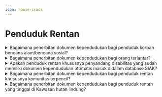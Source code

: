 ```yaml
---
icon: house-crack
---
```


# Penduduk Rentan

<details>

<summary>Bagaimana penerbitan dokumen kependudukan bagi penduduk korban bencana alam/bencana sosial?</summary>

Berdasarkan Bab III Pasal 9 dan Pasal 11 Peraturan Menteri Dalam Negeri Nomor 96 tahun 2019, penerbitan dokumen kependudukan bagi korban bencana alam/bencana sosial dilakukan dengan tatacara sebagai berikut:

1. Petugas Disdukcapil melakukan pengecekan bimetrik korban bencana alam/bencana sosial;
2. Bagi penduduk yang sudah tercantum dalam basis data kependudukan mengisi/diisikan dalam formulir pendaftaran peristiwa kependudukan dengan kode (F-1.02) atau formulir pendataan rentan adminduk;
3. Penduduk mengisi atau diisikan formulir biodata keluarga dengan kode (F-1.01) apabila belum masuk dalam basis data kependudukan;
4. Penerbitan surat keterangan pengganti tanda identitas (SKPTI) sampai diterbitan dokumen kependudukan yang baru;
5. Bagi penduduk korban bencana alam /bencana sosial yang meninggal dunia diterbitkan akta kematian.

**Sumber rujukan:**

Bab II Pasal 9 dan Pasal 11 Peraturan Menteri Dalam Negeri Nomor 96 Tahun 2019 tentang Pendataan dan Penerbitan Dokumen Kependudukan Bagi Penduduk Rentan Administrasi Kependudukan. ([link](https://peraturan.bpk.go.id/Details/138602/permendagri-no-96-tahun-2019))

{% hint style="success" %}
Dibuat:  23 Juni 2025 10:00 WIB | Perubahan terakhir: 23 Juni 2025 10:00 WIB
{% endhint %}

</details>



<details>

<summary>Bagaimana penerbitan dokumen kependudukan bagi orang terlantar?</summary>

Berdasarkan Bab IV Pasal 13 Peraturan Menteri Dalam Negeri Nomor 96 Tahun 2019, penerbitan dokumen kependudukan bagi orang terlantar dilakukan dengan cara:

1. Pendataan dan penerbitan dokumen kependudukan dilaksanakan oleh Disdukcapil Kabupaten/Kota atau UPT Disdukcapil Kabupaten/Kota;
2. Pendataan dilakukan dengan mendatangi tempat yang sudah ditentukan paling sedikit meliputi:
   1. Panti asuhan;
   2. Panti jompo;
   3. Panti sosial;
   4. Rumah Sakit Jiwa;
   5. Lembaga Pemasyarakatan; dan
   6. Tempat penampungan lainnya
3. Penentuan tempat dilakukan bersama dengan perangkat daerah terkait Disdukcapil Kabupaten/Kota secara aktif berkoordinasi dengan daerah untuk menentukan tempat pendataan penduduk rentan adminduk;
4. Selain mendatangi tempat tertentu Disdukcapil Kabupaten/Kota dapat melakukan pendataan dan penerbitan dokumen kependudukan bagi anak dan orang dewasa yang hidup dijalan dan atau diluar pengasuhan keluarga;
5. Pendataan dan penerbitan dokumen kependudukan bagi anak dan orang dewasa yang hidup dijalan/atau diluar pengasuhan keluarga dilakukan bersama perangkat terkait.

**Sumber rujukan:**

Bab IV Pasal 13 Peraturan Menteri Dalam Negeri Nomor 96 Tahun 2019 tentang Pendataan dan Penerbitan Dokumen Kependudukan Bagi Penduduk Rentan Administrasi Kependudukan. ([link](https://peraturan.bpk.go.id/Details/138602/permendagri-no-96-tahun-2019))

{% hint style="success" %}
Dibuat:  23 Juni 2025 10:00 WIB | Perubahan terakhir: 23 Juni 2025 10:00 WIB
{% endhint %}

</details>



<details>

<summary>Apakah penduduk rentan khususnya penyandang disabilitas yang sudah memiliki dokumen kependudukan otomatis masuk didalam database SIAK?</summary>

Pada waktu penduduk mengisi Formulir Biodata Keluarga (F-1.01) untuk mendapatkan NIK, tertera di formulir pada nomor 28 disebutkan apakah sebagai penyandang disabilitas atau bukan dan pada nomor 29 dipertanyakan ragam penyandang disabilitasnya, apabila sudah masuk dalam database untuk selanjutnya dapat dicetak biodata oleh Disdukcapil.

**Sumber rujukan:**

* Pasal 14 Peraturan Menteri Dalam Negeri Nomor 96 Tahun 2019 tentang Pendataan dan Penerbitan Dokumen Kependudukan Rentan Adminduk. ([link](https://peraturan.bpk.go.id/Details/138602/permendagri-no-96-tahun-2019))
* Lampiran Peraturan Menteri Dalam Negeri Nomor 109 Tahun 2019 tentang Formulir dan Buku Yang Digunakan Dalam Administrasi Kependudukan. ([link](https://peraturan.bpk.go.id/Details/138575/permendagri-no-109-tahun-2019))

{% hint style="success" %}
Dibuat:  23 Juni 2025 10:00 WIB | Perubahan terakhir: 23 Juni 2025 10:00 WIB
{% endhint %}

</details>



<details>

<summary>Bagaimana penerbitan dokumen kependudukan bagi penduduk rentan khususnya komunitas terpencil?</summary>

1. Pendataan dan penerbitan dokumen kependudukan bagi komunitas terpencil dilakukan\
   oleh Disdukcapil Kabupaten/Kota atau UPT Disdukcapil Kabupaten/Kota.
2. Pendataan Penduduk rentan adminduk dilakukan terhadap:
   1. Komunitas terpencil yang tempat tinggalnya\
      menetap;
   2. Komunitas terpencil yang Komunitas terpencil\
      yang memiliki pola hidup berpindah-pindah.
3. Pendataan Penduduk Rentan Adminduk kependudukan dilaksanakan dengan mendatangi\
   tempat komunitas terpencil bermukim;
4. Pendataan Penduduk Rentan Adminduk dilaksanakan dengan mendatangi tempat komunitas terpencil bermukim sementara.

**Sumber rujukan:**

Pasal 16 Peraturan Menteri Dalam Negeri Nomor 96 Tahun 2019 tentang Pendataan dan Penerbitan Dokumen Kependudukan Rentan Adminduk. ([link](https://peraturan.bpk.go.id/Details/138602/permendagri-no-96-tahun-2019))

{% hint style="success" %}
Dibuat:  23 Juni 2025 10:00 WIB | Perubahan terakhir: 23 Juni 2025 10:00 WIB
{% endhint %}

</details>



<details>

<summary>Bagaimana penerbitan dokumen kependudukan bagi penduduk rentan yang tinggal di Kawasan hutan lindung?</summary>

1. Pendataan dan penerbitan Dokumen Kependudukan bagi Penduduk Rentan Adminduk bagi penduduk yang menempati Kawasan Hutan, tanah Negara, dan/atau dalam kasus pertanahan dilaksanakan berdasarkan rekomendasi tim pendataan dan penerbitan dokumen kependudukan bagi penduduk rentan adminduk masing-masing Kabupaten/Kota dan ditetapkan dengan keputusan Bupati/Walikota;
2. Tim paling sedikit terdiri dari perwakilan dinas/instansi dinas atau cabang dinas provinsi yang melaksanakan urusan pemerntahan bidang kehutanan yang wilayah kerjanya mencakup wilayah tempat tinggal penduduk:
   1. Kantor pertanahan Kabupaten/Kota yang melaksanakan urusan pemerintahan bidang agrarian dan penataan ruang.
   2. Dinas Kabupaten/Kota yang melaksanakan urusan pemerintahan bidang sosial.
   3. Perangkat daerah Kabupaten/Kota yang melaksanakan fungsi penyelenggaraan urusan pemerintah bidang kehutanan.
   4. Kepala desa atau sebutan lainnya/lurah yang wilayah kerjanya melingkupi wilayah tempat tinggal penduduk
   5. Camat yang wilayah kerjanya melingkupi wilayah tempat tinggal penduduk.
   6. Dinas Kabupaten/Kota yang melaksanakan urusan pemerintahan bidang administrasi kependudukan dan pencatatan sipil.
   7. Dinas Kabupaten/Kota yang melaksanakan urusan pemerintahan bidang ketentraman dan ketertiban umum perlindungan rakyat.

**Sumber rujukan:**

Pasal 21 Peraturan Menteri Dalam Negeri Nomor 96 Tahun 2019 tentang Pendataan dan Penerbitan Dokumen Kependudukan Bagi Penduduk Rentan Administrasi Kependudukan. ([link](https://peraturan.bpk.go.id/Details/138602/permendagri-no-96-tahun-2019))

{% hint style="success" %}
Dibuat:  23 Juni 2025 10:00 WIB | Perubahan terakhir: 23 Juni 2025 10:00 WIB
{% endhint %}

</details>

